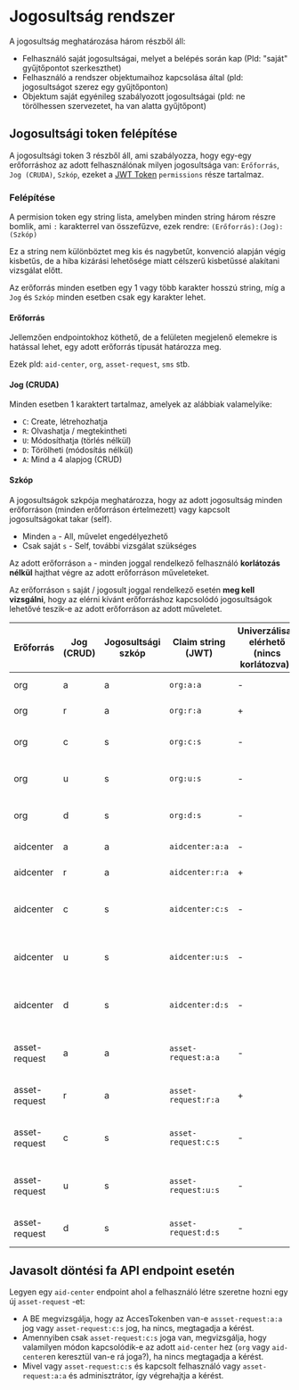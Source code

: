 # Jogosultság rendszer

A jogosultság meghatározása három részből áll:

- Felhasználó saját jogosultságai, melyet a belépés során kap (Pld: "saját" gyűjtőpontot szerkeszthet)
- Felhasználó a rendszer objektumaihoz kapcsolása által (pld: jogosultságot szerez egy gyűjtőponton)
- Objektum saját egyénileg szabályozott jogosultságai (pld: ne törölhessen szervezetet, ha van alatta gyűjtőpont)

## Jogosultsági token felépítése

A jogosultsági token 3 részből áll, ami szabályozza, hogy egy-egy erőforráshoz az adott felhasználónak milyen
jogosultsága van: `Erőforrás`, `Jog (CRUDA)`, `Szkóp`, ezeket a [JWT Token](belepes-auth.md) `permissions` része
tartalmaz.

### Felépítése

A permision token egy string lista, amelyben minden string három részre bomlik, ami `:` karakterrel van összefűzve, ezek
rendre:
`(Erőforrás):(Jog):(Szkóp)`

Ez a string nem különböztet meg kis és nagybetűt, konvenció alapján végig kisbetűs, de a hiba kizárási lehetősége miatt
célszerű kisbetűssé alakítani vizsgálat előtt.

Az erőforrás minden esetben egy 1 vagy több karakter hosszú string, míg a `Jog` és `Szkóp` minden esetben csak egy
karakter lehet.

#### Erőforrás

Jellemzően endpointokhoz köthető, de a felületen megjelenő elemekre is hatással lehet, egy adott erőforrás típusát
határozza meg.

Ezek pld: `aid-center`, `org`, `asset-request`, `sms` stb.

#### Jog (CRUDA)

Minden esetben 1 karaktert tartalmaz, amelyek az alábbiak valamelyike:

- `C`: Create, létrehozhatja
- `R`: Olvashatja / megtekintheti
- `U`: Módosíthatja (törlés nélkül)
- `D`: Törölheti (módosítás nélkül)
- `A`: Mind a 4 alapjog (CRUD)

#### Szkóp

A jogosultságok szkpója meghatározza, hogy az adott jogosultság minden erőforráson (minden erőforráson értelmezett) vagy
kapcsolt jogosultságokat takar (self).

- Minden `a` - All, művelet engedélyezhető
- Csak saját `s` - Self, további vizsgálat szükséges

Az adott erőforráson `a` - minden joggal rendelkező felhasználó **korlátozás nélkül** hajthat végre az adott erőforráson
műveleteket.

Az erőforráson `s` saját / jogosult joggal rendelkező esetén **meg kell vizsgálni**, hogy az elérni kívánt erőforráshoz
kapcsolódó jogosultságok lehetővé teszik-e az adott erőforráson az adott műveletet.


| Erőforrás     | Jog (CRUD) | Jogosultsági szkóp | Claim string (JWT)   | Univerzálisan elérhető (nincs korlátozva)? | Leírás                                       |
|---------------|------------|--------------------|----------------------|--------------------------------------------|----------------------------------------------|
| org           | a          | a                  | `org:a:a`            | -                                          | Szervezetek Adminisztrátora                  |
| org           | r          | a                  | `org:r:a`            | +                                          | Megtekintheti a szervezeteket                |
| org           | c          | s                  | `org:c:s`            | -                                          | Saját szervezetet létrehozhat                |
| org           | u          | s                  | `org:u:s`            | -                                          | Saját szervezetet módosíthat                 |
| org           | d          | s                  | `org:d:s`            | -                                          | Saját szervezetet törölhet                   |
| aidcenter     | a          | a                  | `aidcenter:a:a`      | -                                          | Gyűjtőpontok Adminisztrátora                 |
| aidcenter     | r          | a                  | `aidcenter:r:a`      | +                                          | Gyűjtőpontokat megtekinthet                  |
| aidcenter     | c          | s                  | `aidcenter:c:s`      | -                                          | Saját szervezetben gyűjtőpontot létrehozhat  |
| aidcenter     | u          | s                  | `aidcenter:u:s`      | -                                          | Saját szervezetben gyűjtőpontot módosíthat   |
| aidcenter     | d          | s                  | `aidcenter:d:s`      | -                                          | Saját szervezetben gyűjtőpontot törölhet     |
| asset-request | a          | a                  | `asset-request:a:a`  | -                                          | Bármilyen gyűjtőponton kezelheti a kéréseket |
| asset-request | r          | a                  | `asset-request:r:a`  | +                                          | Bármilyen kérést megtekinthet                |
| asset-request | c          | s                  | `asset-request:c:s`  | -                                          | Saját gyűjtőponton létrehozhat kérést        |
| asset-request | u          | s                  | `asset-request:u:s`  | -                                          | Saját gyűjtőponton módosíthat kérést         |
| asset-request | d          | s                  | `asset-request:d:s`  | -                                          | Saját gyűjtőponton törölhet kérést           |


## Javasolt döntési fa API endpoint esetén

Legyen egy `aid-center` endpoint ahol a felhasználó létre szeretne hozni egy új `asset-request` -et:

- A BE megvizsgálja, hogy az AccesTokenben van-e `assset-request:a:a` jog vagy `asset-request:c:s` jog, ha nincs,
  megtagadja a kérést.
- Amennyiben csak `asset-request:c:s` joga van, megvizsgálja, hogy valamilyen módon kapcsolódik-e az adott `aid-center`
  hez (`org`
  vagy `aid-center`en keresztül van-e rá joga?), ha nincs megtagadja a kérést.
- Mivel vagy `asset-request:c:s` és kapcsolt felhasználó vagy `asset-request:a:a` és adminisztrátor, így végrehajtja a
  kérést.

